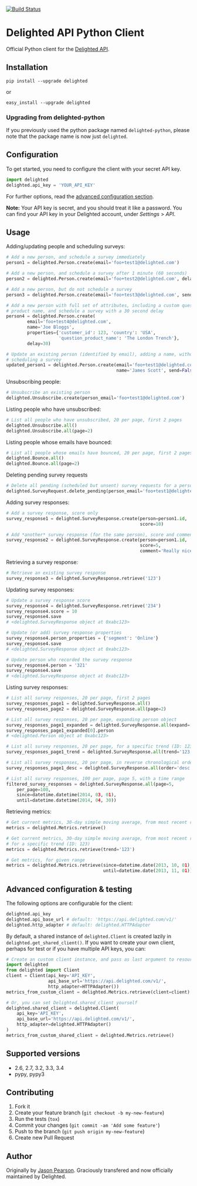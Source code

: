 [![Build Status](https://travis-ci.org/delighted/delighted-python.svg?branch=master)](https://travis-ci.org/delighted/delighted-python)

# Delighted API Python Client

Official Python client for the [Delighted API](https://delighted.com/docs/api).

## Installation

```
pip install --upgrade delighted
```

or

```
easy_install --upgrade delighted
```

### Upgrading from delighted-python

If you previously used the python package named `delighted-python`, please note that the package name is now just `delighted`.

## Configuration

To get started, you need to configure the client with your secret API key.

```python
import delighted
delighted.api_key = 'YOUR_API_KEY'
```

For further options, read the [advanced configuration section](#advanced-configuration).

**Note:** Your API key is secret, and you should treat it like a password. You can find your API key in your Delighted account, under *Settings* > *API*.

## Usage

Adding/updating people and scheduling surveys:

```python
# Add a new person, and schedule a survey immediately
person1 = delighted.Person.create(email='foo+test1@delighted.com')

# Add a new person, and schedule a survey after 1 minute (60 seconds)
person2 = delighted.Person.create(email='foo+test2@delighted.com', delay=60)

# Add a new person, but do not schedule a survey
person3 = delighted.Person.create(email='foo+test3@delighted.com', send=False)

# Add a new person with full set of attributes, including a custom question
# product name, and schedule a survey with a 30 second delay
person4 = delighted.Person.create(
        email='foo+test4@delighted.com',
        name='Joe Bloggs',
        properties={'customer_id': 123, 'country': 'USA',
                    'question_product_name': 'The London Trench'},
        delay=30)

# Update an existing person (identified by email), adding a name, without
# scheduling a survey
updated_person1 = delighted.Person.create(email='foo+test1@delighted.com',
                                          name='James Scott', send=False)
```

Unsubscribing people:

```python
# Unsubscribe an existing person
delighted.Unsubscribe.create(person_email='foo+test1@delighted.com')
```

Listing people who have unsubscribed:

```python
# List all people who have unsubscribed, 20 per page, first 2 pages
delighted.Unsubscribe.all()
delighted.Unsubscribe.all(page=2)
```

Listing people whose emails have bounced:

```python
# List all people whose emails have bounced, 20 per page, first 2 pages
delighted.Bounce.all()
delighted.Bounce.all(page=2)
```

Deleting pending survey requests

```python
# Delete all pending (scheduled but unsent) survey requests for a person, by email.
delighted.SurveyRequest.delete_pending(person_email='foo+test1@delighted.com')
```

Adding survey responses:

```python
# Add a survey response, score only
survey_response1 = delighted.SurveyResponse.create(person=person1.id,
                                                   score=10)

# Add *another* survey response (for the same person), score and comment
survey_response2 = delighted.SurveyResponse.create(person=person1.id,
                                                   score=5,
                                                   comment='Really nice.')
```

Retrieving a survey response:

```python
# Retrieve an existing survey response
survey_response3 = delighted.SurveyResponse.retrieve('123')
```

Updating survey responses:

```python
# Update a survey response score
survey_response4 = delighted.SurveyResponse.retrieve('234')
survey_response4.score = 10
survey_response4.save
# <delighted.SurveyResponse object at 0xabc123>

# Update (or add) survey response properties
survey_response4.person_properties = {'segment': 'Online'}
survey_response4.save
# <delighted.SurveyResponse object at 0xabc123>

# Update person who recorded the survey response
survey_response4.person = '321'
survey_response4.save
# <delighted.SurveyResponse object at 0xabc123>
```

Listing survey responses:

```python
# List all survey responses, 20 per page, first 2 pages
survey_responses_page1 = delighted.SurveyResponse.all()
survey_responses_page2 = delighted.SurveyResponse.all(page=2)

# List all survey responses, 20 per page, expanding person object
survey_responses_page1_expanded = delighted.SurveyResponse.all(expand=['person'])
survey_responses_page1_expanded[0].person
# <delighted.Person object at 0xabc123>

# List all survey responses, 20 per page, for a specific trend (ID: 123)
survey_responses_page1_trend = delighted.SurveyResponse.all(trend='123')

# List all survey responses, 20 per page, in reverse chronological order (newest first)
survey_responses_page1_desc = delighted.SurveyResponse.all(order='desc')

# List all survey responses, 100 per page, page 5, with a time range
filtered_survey_responses = delighted.SurveyResponse.all(page=5,
    per_page=100,
    since=datetime.datetime(2014, 03, 01),
    until=datetime.datetime(2014, 04, 30))
```

Retrieving metrics:

```python
# Get current metrics, 30-day simple moving average, from most recent response
metrics = delighted.Metrics.retrieve()

# Get current metrics, 30-day simple moving average, from most recent response,
# for a specific trend (ID: 123)
metrics = delighted.Metrics.retrieve(trend='123')

# Get metrics, for given range
metrics = delighted.Metrics.retrieve(since=datetime.date(2013, 10, 01),
                                     until=datetime.date(2013, 11, 01))
```

## <a name="advanced-configuration"></a> Advanced configuration & testing

The following options are configurable for the client:

```python
delighted.api_key
delighted.api_base_url # default: 'https://api.delighted.com/v1/'
delighted.http_adapter # default: delighted.HTTPAdapter
```

By default, a shared instance of `delighted.Client` is created lazily in `delighted.get_shared_client()`. If you want to create your own client, perhaps for test or if you have multiple API keys, you can:

```python
# Create an custom client instance, and pass as last argument to resource actions
import delighted
from delighted import Client
client = Client(api_key='API_KEY',
                api_base_url='https://api.delighted.com/v1/',
                http_adapter=HTTPAdapter())
metrics_from_custom_client = delighted.Metrics.retrieve(client=client)

# Or, you can set Delighted.shared_client yourself
delighted.shared_client = delighted.Client(
    api_key='API_KEY',
    api_base_url='https://api.delighted.com/v1/',
    http_adapter=delighted.HTTPAdapter()
)
metrics_from_custom_shared_client = delighted.Metrics.retrieve()
```

## Supported versions

- 2.6, 2.7, 3.2, 3.3, 3.4
- pypy, pypy3

## Contributing

1. Fork it
2. Create your feature branch (`git checkout -b my-new-feature`)
3. Run the tests (`tox`)
4. Commit your changes (`git commit -am 'Add some feature'`)
5. Push to the branch (`git push origin my-new-feature`)
6. Create new Pull Request

## Author

Originally by [Jason Pearson](https://github.com/kaeawc). Graciously transfered and now officially maintained by Delighted.
